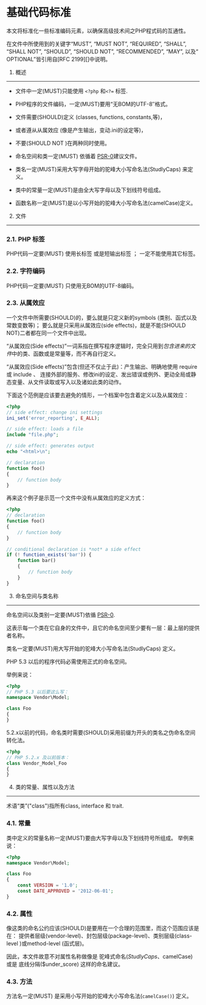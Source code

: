 基础代码标准
=====================

本文将标准化一些标准编码元素，以确保高级技术间之PHP程式码的互通性。

在文件中所使用到的关键字“MUST”, “MUST NOT”, “REQUIRED”, “SHALL”, “SHALL NOT”, “SHOULD”,
“SHOULD NOT”, “RECOMMENDED”, “MAY”,
以及“ OPTIONAL”皆引用自[RFC 2199][]中说明。

[RFC 2119]: http://www.ietf.org/rfc/rfc2119.txt
[PSR-0]: https://github.com/php-fig/fig-standards/blob/master/accepted/PSR-0.md


1. 概述
-----------

- 文件中一定(MUST)只能使用  `<?php` 和`<?=` 标签.

- PHP程序的文件编码，一定(MUST)要用“无BOM的UTF-8″格式。

- 文件需要(SHOULD)定义 (classes, functions, constants,等)，
- 或者遵从从属效应 (像是产生输出，变动.ini的设定等)，
- 不要(SHOULD NOT )在两种同时使用。

- 命名空间和类一定(MUST)  依循着 [PSR-0][]建议文件。

- 类名一定(MUST)采用大写字母开始的驼峰大小写命名法(StudlyCaps)  来定义。

- 类中的常量一定(MUST)是由全大写字母以及下划线符号组成。

- 函数名称一定(MUST)是以小写开始的驼峰大小写命名法(camelCase)定义。


2. 文件
--------

### 2.1. PHP 标签

PHP代码一定要(MUST)  使用长标签 <?php ?>  或是短输出标签 <?= ?>  ；
一定不能使用其它标签。

### 2.2. 字符编码

PHP代码一定要(MUST) 只使用无BOM的UTF-8编码。

### 2.3. 从属效应

一个文件中所需要(SHOULD)的，要么就是只定义新的symbols (类别、函式以及常数变数等)；
要么就是只采用从属效应(side effects)，就是不能(SHOULD NOT)二者都在同一个文件中出现。

“从属效应(Side effects)”一词系指在撰写程序逻辑时，完全只用到*包含进来的文件*中的类、函数或是常量等，而不再自行定义。

“从属效应(Side effects)”包含(但还不仅止于此)：产生输出、明确地使用 require  或 include  、
连接外部的服务、修改ini的设定、发出错误或例外、更动全局或静态变量、从文件读取或写入以及诸如此类的动作。

下面这个范例是应该要去避免的情形，一个档案中包含着定义以及从属效应：

```php
<?php
// side effect: change ini settings
ini_set('error_reporting', E_ALL);

// side effect: loads a file
include "file.php";

// side effect: generates output
echo "<html>\n";

// declaration
function foo()
{
    // function body
}
```

再来这个例子是示范一个文件中没有从属效应的定义方式：

```php
<?php
// declaration
function foo()
{
    // function body
}

// conditional declaration is *not* a side effect
if (! function_exists('bar')) {
    function bar()
    {
        // function body
    }
}
```


3. 命名空间与类名称
----------------------------

命名空间以及类别一定要(MUST)依循 [PSR-0][].

这表示每一个类在它自身的文件中，且它的命名空间至少要有一层：最上层的提供者名称。

类名一定要(MUST)用大写开始的驼峰大小写命名法(StudlyCaps)  定义。

PHP 5.3 以后的程序代码必需使用正式的命名空间。

举例来说：

```php
<?php
// PHP 5.3 以后要这么写：
namespace Vendor\Model;

class Foo
{
}
```

5.2.x以前的代码，命名类时需要(SHOULD)采用前缀为开头的类名之伪命名空间转化法。

```php
<?php
// PHP 5.2.x 及以前版本：
class Vendor_Model_Foo
{
}
```

4. 类的常量、属性以及方法
-------------------------------------------

术语“类”("class")指所有class, interface 和 trait.

### 4.1. 常量

类中定义的常量名称一定(MUST)要由大写字母以及下划线符号所组成。
举例来说：

```php
<?php
namespace Vendor\Model;

class Foo
{
    const VERSION = '1.0';
    const DATE_APPROVED = '2012-06-01';
}
```

### 4.2. 属性

像这类的命名公约应该(SHOULD)是要用在一个合理的范围里，而这个范围应该是在：
提供者层级(vendor-level)、封包层级(package-level)、类别层级(class-level )或method-level (函式层)。

因此，本文件故意不对属性名称做像是 驼峰式命名($StudlyCaps、$camelCase)  或是 底线分隔($under_score)  这样的命名建议。

### 4.3. 方法

方法名一定(MUST) 是采用小写开始的驼峰大小写命名法(`camelCase()`)  定义。
